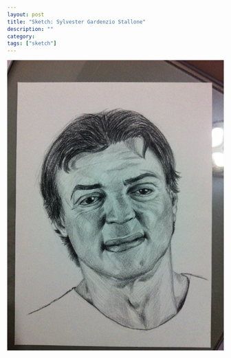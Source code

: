 ```yaml
---
layout: post
title: "Sketch: Sylvester Gardenzio Stallone"
description: ""
category:
tags: ["sketch"]
---
```


![Artemisia](/assets/images/pencil-sketch-0077.jpg)

